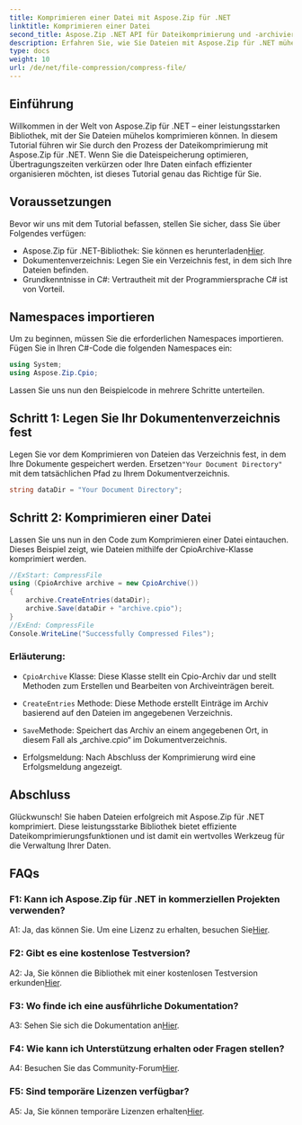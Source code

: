 ```yaml
---
title: Komprimieren einer Datei mit Aspose.Zip für .NET
linktitle: Komprimieren einer Datei
second_title: Aspose.Zip .NET API für Dateikomprimierung und -archivierung
description: Erfahren Sie, wie Sie Dateien mit Aspose.Zip für .NET mühelos komprimieren. Befolgen Sie unsere Schritt-für-Schritt-Anleitung für eine effiziente Dateiverwaltung.
type: docs
weight: 10
url: /de/net/file-compression/compress-file/
---
```

## Einführung

Willkommen in der Welt von Aspose.Zip für .NET – einer leistungsstarken Bibliothek, mit der Sie Dateien mühelos komprimieren können. In diesem Tutorial führen wir Sie durch den Prozess der Dateikomprimierung mit Aspose.Zip für .NET. Wenn Sie die Dateispeicherung optimieren, Übertragungszeiten verkürzen oder Ihre Daten einfach effizienter organisieren möchten, ist dieses Tutorial genau das Richtige für Sie.

## Voraussetzungen

Bevor wir uns mit dem Tutorial befassen, stellen Sie sicher, dass Sie über Folgendes verfügen:

-  Aspose.Zip für .NET-Bibliothek: Sie können es herunterladen[Hier](https://releases.aspose.com/zip/net/).
- Dokumentenverzeichnis: Legen Sie ein Verzeichnis fest, in dem sich Ihre Dateien befinden.
- Grundkenntnisse in C#: Vertrautheit mit der Programmiersprache C# ist von Vorteil.

## Namespaces importieren

Um zu beginnen, müssen Sie die erforderlichen Namespaces importieren. Fügen Sie in Ihren C#-Code die folgenden Namespaces ein:

```csharp
using System;
using Aspose.Zip.Cpio;
```

Lassen Sie uns nun den Beispielcode in mehrere Schritte unterteilen.

## Schritt 1: Legen Sie Ihr Dokumentenverzeichnis fest

 Legen Sie vor dem Komprimieren von Dateien das Verzeichnis fest, in dem Ihre Dokumente gespeichert werden. Ersetzen`"Your Document Directory"` mit dem tatsächlichen Pfad zu Ihrem Dokumentverzeichnis.

```csharp
string dataDir = "Your Document Directory";
```

## Schritt 2: Komprimieren einer Datei

Lassen Sie uns nun in den Code zum Komprimieren einer Datei eintauchen. Dieses Beispiel zeigt, wie Dateien mithilfe der CpioArchive-Klasse komprimiert werden.

```csharp
//ExStart: CompressFile
using (CpioArchive archive = new CpioArchive())
{
    archive.CreateEntries(dataDir);
    archive.Save(dataDir + "archive.cpio");
}
//ExEnd: CompressFile
Console.WriteLine("Successfully Compressed Files");
```

### Erläuterung:

- `CpioArchive` Klasse: Diese Klasse stellt ein Cpio-Archiv dar und stellt Methoden zum Erstellen und Bearbeiten von Archiveinträgen bereit.

- `CreateEntries` Methode: Diese Methode erstellt Einträge im Archiv basierend auf den Dateien im angegebenen Verzeichnis.

- `Save`Methode: Speichert das Archiv an einem angegebenen Ort, in diesem Fall als „archive.cpio“ im Dokumentverzeichnis.

- Erfolgsmeldung: Nach Abschluss der Komprimierung wird eine Erfolgsmeldung angezeigt.

## Abschluss

Glückwunsch! Sie haben Dateien erfolgreich mit Aspose.Zip für .NET komprimiert. Diese leistungsstarke Bibliothek bietet effiziente Dateikomprimierungsfunktionen und ist damit ein wertvolles Werkzeug für die Verwaltung Ihrer Daten.

## FAQs

### F1: Kann ich Aspose.Zip für .NET in kommerziellen Projekten verwenden?

 A1: Ja, das können Sie. Um eine Lizenz zu erhalten, besuchen Sie[Hier](https://purchase.aspose.com/buy).

### F2: Gibt es eine kostenlose Testversion?

 A2: Ja, Sie können die Bibliothek mit einer kostenlosen Testversion erkunden[Hier](https://releases.aspose.com/).

### F3: Wo finde ich eine ausführliche Dokumentation?

 A3: Sehen Sie sich die Dokumentation an[Hier](https://reference.aspose.com/zip/net/).

### F4: Wie kann ich Unterstützung erhalten oder Fragen stellen?

 A4: Besuchen Sie das Community-Forum[Hier](https://forum.aspose.com/c/zip/37).

### F5: Sind temporäre Lizenzen verfügbar?

 A5: Ja, Sie können temporäre Lizenzen erhalten[Hier](https://purchase.aspose.com/temporary-license/).